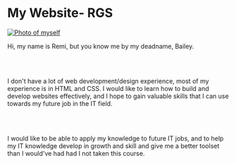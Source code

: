 <!DOCTYPE HMTL>
<html>
<head>
<link rel="stylesheet" type="text/css" href="My Website (RGS).css"/>
<title> My Website-RGS </title>

</head>
<body>
<main>
<h1>My Website- RGS</h1>
<a href="https://lh3.googleusercontent.com/Ocnk0dyVbGDfQn5dibD9vaf0MkBIuLbiQpwRmx00ckl4GOj4OkiFptBRJ4iqyJ0BFcE4qmmodnQ3LgvTawVtIVUQGJs-M0SaUUPD-M3hmxA7uFm6uuxYVm7S7QZXdG9muhpqplW6OQ=w2400?source=screenshot.guru"> <img src="https://lh3.googleusercontent.com/Ocnk0dyVbGDfQn5dibD9vaf0MkBIuLbiQpwRmx00ckl4GOj4OkiFptBRJ4iqyJ0BFcE4qmmodnQ3LgvTawVtIVUQGJs-M0SaUUPD-M3hmxA7uFm6uuxYVm7S7QZXdG9muhpqplW6OQ=w600-h315-p-k" class="img1" alt="Photo of myself"/> </a>
<p>Hi, my name is Remi, but you know me by my deadname, Bailey.</p><br>
</br> 
<p> I don't have a lot of web development/design experience, most of my experience is in HTML and CSS. I would like to learn how to build and develop websites effectively, and I hope to gain valuable skills that I can use towards my future job in the IT field. </p> <br>
</br>
<p> I would like to be able to apply my knowledge to future IT jobs, and to help my IT knowledge develop in growth and skill and give me a better toolset than I would've had had I not taken this course. </p>






</body>
</html>
